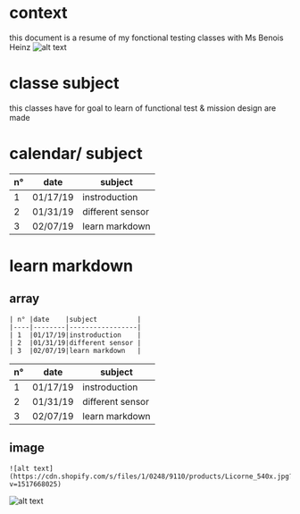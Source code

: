 # context
this document is a resume of my fonctional testing classes with Ms Benois Heinz
![alt text](http://testproeg.com/wp-content/uploads/2012/12/F.png)

# classe subject
this classes have for goal to learn of functional test & mission design are made

# calendar/ subject
| n° |date    |subject          |
|----|--------|-----------------|
| 1  |01/17/19|instroduction    |
| 2  |01/31/19|different sensor |
| 3  |02/07/19|learn markdown   |

# learn markdown

## array
```
| n° |date    |subject          |
|----|--------|-----------------|
| 1  |01/17/19|instroduction    |
| 2  |01/31/19|different sensor |
| 3  |02/07/19|learn markdown   |

```
| n° |date    |subject          |
|----|--------|-----------------|
| 1  |01/17/19|instroduction    |
| 2  |01/31/19|different sensor |
| 3  |02/07/19|learn markdown   |

## image

```
![alt text](https://cdn.shopify.com/s/files/1/0248/9110/products/Licorne_540x.jpg?v=1517668025)
```
![alt text](https://cdn.shopify.com/s/files/1/0248/9110/products/Licorne_540x.jpg?v=1517668025)